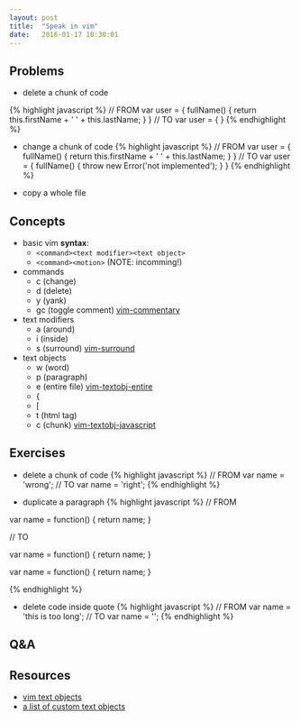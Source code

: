 ```yaml
---
layout: post
title:  "Speak in vim"
date:   2016-01-17 10:30:01
---
```

## Problems
- delete a chunk of code

{% highlight javascript %}
// FROM
var user = {
  fullName() {
    return this.firstName + ' ' + this.lastName;
  }
}
// TO
var user = {
}
{% endhighlight %}

- change a chunk of code
{% highlight javascript %}
// FROM
var user = {
  fullName() {
    return this.firstName + ' ' + this.lastName;
  }
}
// TO
var user = {
  fullName() {
    throw new Error('not implemented');
  }
}
{% endhighlight %}

- copy a whole file

## Concepts
- basic vim **syntax**:
  - `<command><text modifier><text object>`
  - `<command><motion>` (NOTE: incomming!)
- commands
  - c (change)
  - d (delete)
  - y (yank)
  - gc (toggle comment) [vim-commentary](https://github.com/tpope/vim-commentary)
- text modifiers
  - a (around)
  - i (inside)
  - s (surround) [vim-surround](https://github.com/tpope/vim-surround)
- text objects
  - w (word)
  - p (paragraph)
  - e (entire file) [vim-textobj-entire](https://github.com/kana/vim-textobj-entire)
  - {
  - \[
  - t (html tag)
  - c (chunk) [vim-textobj-javascript](https://github.com/poetic/vim-textobj-javascript)

## Exercises
- delete a chunk of code
{% highlight javascript %}
// FROM
var name = 'wrong';
// TO
var name = 'right';
{% endhighlight %}

- duplicate a paragraph
{% highlight javascript %}
// FROM

var name = function() {
  return name;
}

// TO

var name = function() {
  return name;
}

var name = function() {
  return name;
}

{% endhighlight %}

- delete code inside quote
{% highlight javascript %}
// FROM
var name = 'this is too long';
// TO
var name = '';
{% endhighlight %}

## Q&A

## Resources
- [vim text objects](http://blog.carbonfive.com/2011/10/17/vim-text-objects-the-definitive-guide/)
- [a list of custom text objects](https://github.com/kana/vim-textobj-user/wiki)
